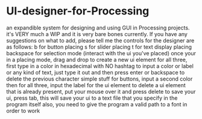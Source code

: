 # UI-designer-for-Processing
 an expandible system for designing and using GUI in Processing projects. it's VERY much a WIP and it is very bare bones currently. If you have any suggestions on what to add, please tell me
the controls for the designer are as follows:
b for button placing
s for slider placing
t for text display placing
backspace for selection mode (interact with the ui you've placed)
once your in a placing mode, drag and drop to create a new ui element
for all three, first type in a color in hexadecimal with NO hashtag
to input a color or label or any kind of text, just type it out and then press enter or backspace to delete the previous character simple stuff
for buttons, input a second color
then for all three, input the label for the ui element
to delete a ui element that is already present, put your mouse over it and press delete
to save your ui, press tab, this will save your ui to a text file that you specify in the program itself
also, you need to give the program a valid path to a font in order to work
